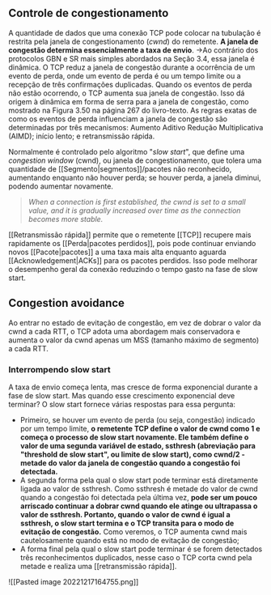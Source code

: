 ## Controle de congestionamento
A quantidade de dados que uma conexão TCP pode colocar na tubulação é restrita pela janela de congestionamento (*cwnd*) do remetente.
**A janela de congestão determina essencialmente a taxa de envio**.
	->Ao contrário dos protocolos GBN e SR mais simples abordados na Seção 3.4, essa janela é dinâmica.
O TCP reduz a janela de congestão durante a ocorrência de um evento de perda, onde um evento de perda é ou um tempo limite ou a recepção de três confirmações duplicadas. 
Quando os eventos de perda não estão ocorrendo, o TCP aumenta sua janela de congestão. Isso dá origem à dinâmica em forma de serra para a janela de congestão, como mostrado na Figura 3.50 na página 267 do livro-texto. As regras exatas de como os eventos de perda influenciam a janela de congestão são determinadas por três mecanismos: Aumento Aditivo Redução Multiplicativa (AIMD); início lento; e retransmissão rápida.

Normalmente é controlado pelo algoritmo "*slow start*", que define uma *congestion window* (cwnd), ou janela de congestionamento, que tolera uma quantidade de [[Segmento|segmentos]]/pacotes não reconhecido, aumentando enquanto não houver perda; se houver perda, a janela diminui, podendo aumentar novamente.
> *When a connection is first established, the cwnd is set to a small value, and it is gradually increased over time as the connection becomes more stable.*

[[Retransmissão rápida]] permite que o remetente [[TCP]] recupere mais rapidamente os [[Perda|pacotes perdidos]], pois pode continuar enviando novos [[Pacote|pacotes]] a uma taxa mais alta enquanto aguarda [[Acknowledgement|ACKs]] para os pacotes perdidos. Isso pode melhorar o desempenho geral da conexão reduzindo o tempo gasto na fase de slow start.

## Congestion avoidance
Ao entrar no estado de evitação de congestão, em vez de dobrar o valor da cwnd a cada RTT, o TCP adota uma abordagem mais conservadora e aumenta o valor da cwnd apenas um MSS (tamanho máximo de segmento) a cada RTT.

### Interrompendo slow start
A taxa de envio começa lenta, mas cresce de forma exponencial durante a fase de slow start. Mas quando esse crescimento exponencial deve terminar?
O slow start fornece várias respostas para essa pergunta:
- Primeiro, se houver um evento de perda (ou seja, congestão) indicado por um tempo limite, **o remetente TCP define o valor de cwnd como 1 e começa o processo de slow start novamente. Ele também define o valor de uma segunda variável de estado, ssthresh (abreviação para "threshold de slow start", ou limite de slow start), como cwnd/2 - metade do valor da janela de congestão quando a congestão foi detectada.**
- A segunda forma pela qual o slow start pode terminar está diretamente ligada ao valor de ssthresh. Como ssthresh é metade do valor de cwnd quando a congestão foi detectada pela última vez, **pode ser um pouco arriscado continuar a dobrar cwnd quando ele atinge ou ultrapassa o valor de ssthresh. Portanto, quando o valor de cwnd é igual a ssthresh, o slow start termina e o TCP transita para o modo de evitação de congestão.** Como veremos, o TCP aumenta cwnd mais cautelosamente quando está no modo de evitação de congestão;
- A forma final pela qual o slow start pode terminar é se forem detectados três reconhecimentos duplicados, nesse caso o TCP corta cwnd pela metade e realiza uma [[retransmissão rápida]].

![[Pasted image 20221217164755.png]]